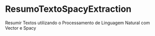 # ResumoTextoSpacyExtraction
Resumir Textos utilizando o Processamento de Linguagem Natural com Vector e Spacy
